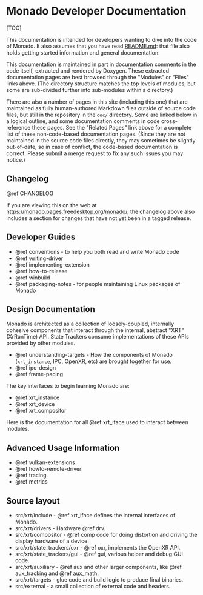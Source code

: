 # Monado Developer Documentation

<!--
Copyright 2018-2022, Collabora, Ltd. and the Monado contributors
SPDX-License-Identifier: BSL-1.0
-->

[TOC]

This documentation is intended for developers wanting to dive into the code of
Monado. It also assumes that you have read [README.md][]: that file also holds
getting started information and general documentation.

[README.md]: https://gitlab.freedesktop.org/monado/monado

This documentation is maintained in part in documentation comments in the code
itself, extracted and rendered by Doxygen. These extracted documentation pages
are best browsed through the "Modules" or "Files" links above. (The directory
structure matches the top levels of modules, but some are sub-divided further
into sub-modules within a directory.)

There are also a number of pages in this site (including this one) that are
maintained as fully human-authored Markdown files outside of source code files,
but still in the repository in the `doc/` directory. Some are linked below in a
logical outline, and some documentation comments in code cross-reference these
pages. See the "Related Pages" link above for a complete list of these
non-code-based documentation pages. (Since they are not maintained in the source
code files directly, they may sometimes be slightly out-of-date, so in case of
conflict, the code-based documentation is correct. Please submit a merge request
to fix any such issues you may notice.)

## Changelog

@ref CHANGELOG

If you are viewing this on the web at
<https://monado.pages.freedesktop.org/monado/>, the changelog above also
includes a section for changes that have not yet been in a tagged release.

## Developer Guides

* @ref conventions - to help you both read and write Monado code
* @ref writing-driver
* @ref implementing-extension
* @ref how-to-release
* @ref winbuild
* @ref packaging-notes - for people maintaining Linux packages of Monado

## Design Documentation

Monado is architected as a collection of loosely-coupled, internally cohesive
components that interact through the internal, abstract "XRT" (XrRunTime) API.
State Trackers consume implementations of these APIs provided by other modules.

* @ref understanding-targets - How the components of Monado (`xrt_instance`,
  IPC, OpenXR, etc) are brought together for use.
* @ref ipc-design
* @ref frame-pacing

The key interfaces to begin learning Monado are:

* @ref xrt_instance
* @ref xrt_device
* @ref xrt_compositor

Here is the documentation for all @ref xrt_iface used to interact between
modules.

## Advanced Usage Information

* @ref vulkan-extensions
* @ref howto-remote-driver
* @ref tracing
* @ref metrics

## Source layout

* src/xrt/include - @ref xrt_iface defines the internal interfaces of Monado.
* src/xrt/drivers - Hardware @ref drv.
* src/xrt/compositor - @ref comp code for doing distortion and driving the
  display hardware of a device.
* src/xrt/state_trackers/oxr - @ref oxr, implements the OpenXR API.
* src/xrt/state_trackers/gui - @ref gui, various helper and debug GUI code.
* src/xrt/auxiliary - @ref aux and other larger components, like @ref
  aux_tracking and @ref aux_math.
* src/xrt/targets - glue code and build logic to produce final binaries.
* src/external - a small collection of external code and headers.
